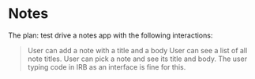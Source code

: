 # Notes

The plan: test drive a notes app with the following interactions:

> User can add a note with a title and a body
> User can see a list of all note titles.
> User can pick a note and see its title and body.
> The user typing code in IRB as an interface is fine for this.

